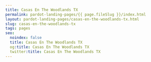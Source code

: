 ```yaml
---
title: Casas En The Woodlands TX
permalink: pardot-landing-pages/{{ page.fileSlug }}/index.html
layout: pardot-landing-pages/casas-en-the-woodlands-tx.html
slug: casas-en-the-woodlands-tx
tags: pages
seo:
  noindex: false
  title: Casas En The Woodlands TX
  og:title: Casas En The Woodlands TX
  twitter:title: Casas En The Woodlands TX
---
```



